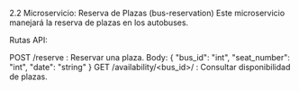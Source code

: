 2.2 Microservicio: Reserva de Plazas (bus-reservation)
Este microservicio manejará la reserva de plazas en los autobuses.

Rutas API:

POST /reserve : Reservar una plaza.
Body: { "bus_id": "int", "seat_number": "int", "date": "string" }
GET /availability/<bus_id>/<date> : Consultar disponibilidad de plazas.
